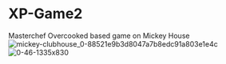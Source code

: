 # XP-Game2
Masterchef Overcooked based game on Mickey House           
![mickey-clubhouse_0-88521e9b3d8047a7b8edc91a803e1e4c](https://github.com/DuduBertol/XP-Game2/assets/88258208/a5c620a8-5d14-46db-b4bb-c00e1ad531b9) ![0-46-1335x830](https://github.com/DuduBertol/XP-Game2/assets/88258208/40f4719d-d190-465a-80be-33145012c9ca)

